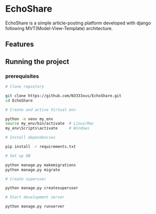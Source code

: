 # EchoShare

EchoShare is a simple article-posting platform developed with django following MVT(Model-View-Template) architecture.

## Features


## Running the project

### prerequisites


```bash
# Clone repostory

git clone https://github.com/N3333xus/EchoShare.git
cd EchoShare

# Create and active Virtual env

python -m venv my_env
source my_env/bin/activate  # Linux/Mac
my_env\Scripts\activate     # Windows

# Install dependencies

pip install -r requirements.txt

# Set up DB

python manage.py makemigrations
python manage.py migrate

# Create superuser

python manage.py createsuperuser

# Start development server

python manage.py runserver
```

